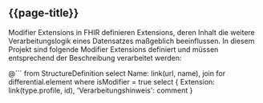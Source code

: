 ## {{page-title}}

Modifier Extensions in FHIR definieren Extensions, deren Inhalt die weitere Verarbeitungslogik eines Datensatzes maßgeblich beeinflussen.
In diesem Projekt sind folgende Modifier Extensions definiert und müssen entsprechend der Beschreibung verarbeitet werden:

@```
from StructureDefinition
select
    Name: link(url, name),
    join for differential.element 
    where isModifier = true
    select { Extension: link(type.profile, id), 'Verarbeitungshinweis': comment }
```

